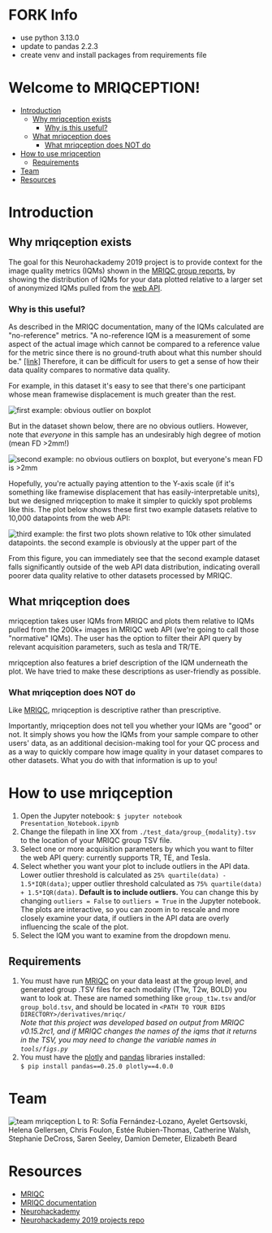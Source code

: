 # FORK Info

- use python 3.13.0
- update to pandas 2.2.3
- create venv and install packages from requirements file

# Welcome to MRIQCEPTION!

- [Introduction](#introduction)
  * [Why mriqception exists](#why-mriqception-exists)
    + [Why is this useful?](#why-is-this-useful-)
  * [What mriqception does](#what-mriqception-does)
    + [What mriqception does NOT do](#what-mriqception-does-not-do)
- [How to use mriqception](#how-to-use-mriqception)
  * [Requirements](#requirements)
- [Team](#team)
- [Resources](#resources)

# Introduction

## Why mriqception exists

The goal for this Neurohackademy 2019 project is to provide context for the image quality metrics (IQMs) shown in the <a href="https://github.com/poldracklab/mriqc">MRIQC group reports</a>, by showing the distribution of IQMs for your data plotted relative to a larger set of anonymized IQMs pulled from the <a href="https://www.biorxiv.org/content/10.1101/216671v1">web API</a>.

### Why is this useful?
As described in the MRIQC documentation, many of the IQMs calculated are "no-reference" metrics. "A no-reference IQM is a measurement of some aspect of the actual image which cannot be compared to a reference value for the metric since there is no ground-truth about what this number should be." [[link]](https://mriqc.readthedocs.io/en/stable/measures.html) Therefore, it can be difficult for users to get a sense of how their data quality compares to normative data quality.

For example, in this dataset it's easy to see that there's one participant whose mean framewise displacement is much greater than the rest.

![first example: obvious outlier on boxplot](https://github.com/sarenseeley/mriqception/blob/master/docs/wikiplot1.png)


But in the dataset shown below, there are no obvious outliers. However, note that _everyone_ in this sample has an undesirably high degree of motion (mean FD >2mm!)

![second example: no obvious outliers on boxplot, but everyone's mean FD is >2mm](https://github.com/sarenseeley/mriqception/blob/master/docs/wikiplot2.png)

Hopefully, you're actually paying attention to the Y-axis scale (if it's something like framewise displacement that has easily-interpretable units), but we designed mriqception to make it simpler to quickly spot problems like this. The plot below shows these first two example datasets relative to 10,000 datapoints from the web API:

![third example: the first two plots shown relative to 10k other simulated datapoints. the second example is obviously at the upper part of the ](https://github.com/sarenseeley/mriqception/blob/master/docs/wikiplot3.png)

From this figure, you can immediately see that the second example dataset falls significantly outside of the web API data distribution, indicating overall poorer data quality relative to other datasets processed by MRIQC.

## What mriqception does

mriqception takes user IQMs from MRIQC and plots them relative to IQMs pulled from the 200k+ images in MRIQC web API (we're going to call those  "normative" IQMs). The user has the option to filter their API query by relevant acquisition parameters, such as tesla and TR/TE.

mriqception also features a brief description of the IQM underneath the plot. We have tried to make these descriptions as user-friendly as possible.


### What mriqception does NOT do

Like <a href="https://github.com/poldracklab/mriqc">MRIQC</a>, mriqception is descriptive rather than prescriptive.

Importantly, mriqception does not tell you whether your IQMs are "good" or not. It simply shows you how the IQMs from your sample compare to other users' data, as an additional decision-making tool for your QC process and as a way to quickly compare how image quality in your dataset compares to other datasets. What you do with that information is up to you!

# How to use mriqception

1. Open the Jupyter notebook: `$ jupyter notebook Presentation_Notebook.ipynb`
2. Change the filepath in line XX from `./test_data/group_{modality}.tsv` to the location of your MRIQC group TSV file.
3. Select one or more acquisition parameters by which you want to filter the web API query: currently supports TR, TE, and Tesla.
4. Select whether you want your plot to include outliers in the API data. Lower outlier threshold is calculated as `25% quartile(data) - 1.5*IQR(data)`; upper outlier threshold calculated as `75% quartile(data) + 1.5*IQR(data)`. **Default is to include outliers.** You can change this by changing `outliers = False` to `outliers = True` in the Jupyter notebook. The plots are interactive, so you can zoom in to rescale and more closely examine your data, if outliers in the API data are overly influencing the scale of the plot. 
4. Select the IQM you want to examine from the dropdown menu.

## Requirements

1. You must have run <a href="https://github.com/poldracklab/mriqc">MRIQC</a> on your data least at the group level, and generated group .TSV files for each modality (T1w, T2w, BOLD) you want to look at. These are named something like `group_t1w.tsv` and/or `group_bold.tsv`, and should be located in `<PATH TO YOUR BIDS DIRECTORY>/derivatives/mriqc/`<br>
_Note that this project was developed based on output from MRIQC v0.15.2rc1, and if MRIQC changes the names of the iqms that it returns in the TSV, you may need to change the variable names in `tools/figs.py`_
2. You must have the [plotly](https://plot.ly/python/getting-started/) and [pandas](https://pandas.pydata.org) libraries installed: <br>`$ pip install pandas==0.25.0 plotly==4.0.0`


# Team
![team mriqception](https://github.com/sarenseeley/mriqception/blob/master/docs/team_photo.png)
L to R: Sofía Fernández-Lozano, Ayelet Gertsovski, Helena Gellersen, Chris Foulon, Estée Rubien-Thomas, Catherine Walsh, Stephanie DeCross, Saren Seeley, Damion Demeter, Elizabeth Beard

# Resources

* <a href="https://github.com/poldracklab/mriqc">MRIQC</a>
* <a href="https://mriqc.readthedocs.io/en/stable/">MRIQC documentation</a>
* <a href="https://neurohackademy.org">Neurohackademy</a>
* <a href="https://github.com/neurohackademy/2019_projects">Neurohackademy 2019 projects repo</a>
